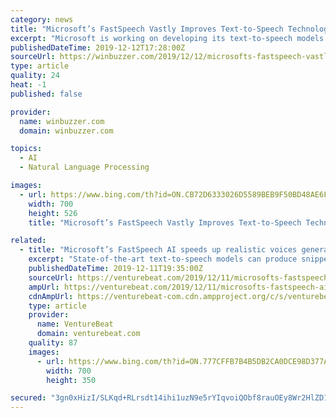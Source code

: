 ```yaml
---
category: news
title: "Microsoft’s FastSpeech Vastly Improves Text-to-Speech Technology"
excerpt: "Microsoft is working on developing its text-to-speech models and is aiming to overcome numerous challenges related to the technology. In a collaboration between Microsoft Research and Zhejiang University, the company has developed FastSpeech. The software leverages machine learning tech to improve text-to-speech performance. Under current ..."
publishedDateTime: 2019-12-12T17:28:00Z
sourceUrl: https://winbuzzer.com/2019/12/12/microsofts-fastspeech-vastly-improves-text-to-speech-technology-xcxwbn/
type: article
quality: 24
heat: -1
published: false

provider:
  name: winbuzzer.com
  domain: winbuzzer.com

topics:
  - AI
  - Natural Language Processing

images:
  - url: https://www.bing.com/th?id=ON.CB72D6333026D5589BEB9F50BD48AE6F
    width: 700
    height: 526
    title: "Microsoft’s FastSpeech Vastly Improves Text-to-Speech Technology"

related:
  - title: "Microsoft’s FastSpeech AI speeds up realistic voices generation"
    excerpt: "State-of-the-art text-to-speech models can produce snippets that sound nearly human-like on first listen. In point of fact, they underpin the neural voices available through Google Assistant, as well as the newscaster voice that recently came to Alexa and Amazon’s Polly service. But because most of the models share the same synthesis ..."
    publishedDateTime: 2019-12-11T19:35:00Z
    sourceUrl: https://venturebeat.com/2019/12/11/microsofts-fastspeech-ai-speeds-up-realistic-voices-generation/
    ampUrl: https://venturebeat.com/2019/12/11/microsofts-fastspeech-ai-speeds-up-realistic-voices-generation/amp/
    cdnAmpUrl: https://venturebeat-com.cdn.ampproject.org/c/s/venturebeat.com/2019/12/11/microsofts-fastspeech-ai-speeds-up-realistic-voices-generation/amp/
    type: article
    provider:
      name: VentureBeat
      domain: venturebeat.com
    quality: 87
    images:
      - url: https://www.bing.com/th?id=ON.777CFFB7B4B5DB2CA0DCE98D377ADDF0
        width: 700
        height: 350

secured: "3gn0xHizI/SLKqd+RLrsdt14ihi1uzN9e5rYIqvoiQObf8rauOEy8Wr2HlZD1D+6uvXqBK03nvHuXQU6QXuS88qHIQXc+TAV1fmIGX/4M/UXa2s9K67sY4UUZD4S4/O2HHIyy63fjyw9cVd8YwwRXgu4B+H3Xz+revHIOaZu75xJTRMsClKce0oZwFky3Rbwxw7aTGB/rit00cijj+oQqygsnypMNgnP/n7QptCp871h4XIpf8CIjhyUeLFEVphpbu5t2Bwat+bA9LFtG2a56g==;AusdgHs9kMoA5MJZvAPhYQ=="
---
```


